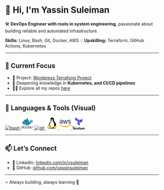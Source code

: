 # 👋 Hi, I'm Yassin Suleiman  

🛠️ **DevOps Engineer with roots in system engineering**, passionate about building reliable and automated infrastructure.  

**Skills:** Linux, Bash, Git, Docker, AWS
💡 **Upskilling:** Terraform, GitHub Actions, Kubernetes  

---

## 📂 Current Focus  

- 🔭 Project: [Wordpress Terraform Project](https://github.com/yassinsuleiman/DevOps-Learning-Terraform)
- 🌱 Deepening knowledge in **Kubernetes, and CI/CD pipelines**  
- 👨‍💻 Explore all my repos [here](https://github.com/yassinsuleiman?tab=repositories)  

---

## 🧰 Languages & Tools (Visual)  

<p align="left"> 
  <a href="https://www.gnu.org/software/bash/" target="_blank" rel="noreferrer">
    <img src="https://www.vectorlogo.zone/logos/gnu_bash/gnu_bash-icon.svg" alt="bash" width="40" height="40"/>
  </a>
  <a href="https://www.docker.com/" target="_blank" rel="noreferrer">
    <img src="https://raw.githubusercontent.com/devicons/devicon/master/icons/docker/docker-original-wordmark.svg" alt="docker" width="40" height="40"/>
  </a>
  <a href="https://git-scm.com/" target="_blank" rel="noreferrer">
    <img src="https://www.vectorlogo.zone/logos/git-scm/git-scm-icon.svg" alt="git" width="40" height="40"/>
  </a>
  <a href="https://www.linux.org/" target="_blank" rel="noreferrer">
    <img src="https://raw.githubusercontent.com/devicons/devicon/master/icons/linux/linux-original.svg" alt="linux" width="40" height="40"/>
  </a>
  <a href="https://aws.amazon.com/" target="_blank" rel="noreferrer">
    <img src="https://raw.githubusercontent.com/devicons/devicon/master/icons/amazonwebservices/amazonwebservices-original-wordmark.svg" alt="aws" width="40" height="40"/>
  </a>
  <a href="https://www.terraform.io/" target="_blank" rel="noreferrer">
    <img src="https://raw.githubusercontent.com/devicons/devicon/master/icons/terraform/terraform-original-wordmark.svg" alt="terraform" width="40" height="40"/>
  </a>
</p>   

---

## 📫 Let’s Connect  

- 💼 LinkedIn: [linkedin.com/in/ysuleiman](https://linkedin.com/in/ysuleiman/)  
- 🐙 GitHub: [github.com/yassinsuleiman](https://github.com/yassinsuleiman)  

---

⭐ Always building, always learning 🚀  
